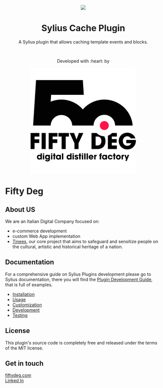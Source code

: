 <p align="center">
    <a href="https://sylius.com" target="_blank">
        <img src="https://demo.sylius.com/assets/shop/img/logo.png" />
    </a>
</p>

<h1 align="center">Sylius Cache Plugin</h1>

<p align="center">A Sylius plugin that allows caching template events and blocks.</p>

<br/>

<p align="center">Developed with :heart: by</p>
<p align="center">
    <a href="https://fiftydeg.com" target="_blank">
        <img src="doc/images/fd.png" />
    </a>
</p>

# Fifty Deg

## About US
We are an Italian Digital Company focused on:
- e-commerce development
- custom Web App implementation
- <a href="https://tinees.com/join-tinees/" target="_blank">Tinees</a>, our core project that aims to safeguard and sensitize people on the cultural, artistic and historical heritage of a nation.

## Documentation

For a comprehensive guide on Sylius Plugins development please go to Sylius documentation,
there you will find the <a href="https://docs.sylius.com/en/latest/plugin-development-guide/index.html">Plugin Development Guide</a>, that is full of examples.

<ul>
<li><a href="doc/installation.md">Installation</a></li>
<li><a href="doc/usage.md">Usage</a></li>
<li><a href="doc/customization.md">Customization</a></li>
<li><a href="doc/development.md">Development</a></li>
<li><a href="doc/testing.md">Testing</a></li>
</ul>

## License
This plugin's source code is completely free and released under the terms of the MIT license.

## Get in touch
<a href="https://fiftydeg.com/" target="_blank">fiftydeg.com</a>
<br/>
<a href="https://www.linkedin.com/company/fiftydeg/" target="_blank" rel="nooperer noreferrer">Linked In</a>
